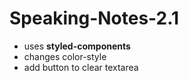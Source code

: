 # Speaking-Notes-2.1

- uses **styled-components** 
- changes color-style
- add button to clear textarea